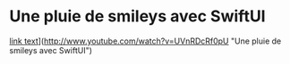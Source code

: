 # Une pluie de smileys avec SwiftUI

[link text](http://img.youtube.com/vi/YOUTUBE_VIDEO_ID_HERE/0.jpg)](http://www.youtube.com/watch?v=UVnRDcRf0pU "Une pluie de smileys avec SwiftUI")
